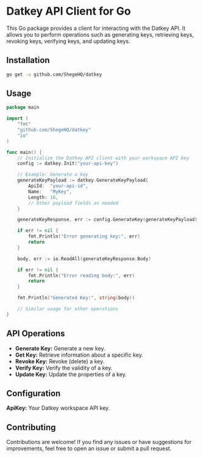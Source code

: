 # Datkey API Client for Go

This Go package provides a client for interacting with the Datkey API. It allows you to perform operations such as
generating keys, retrieving keys, revoking keys, verifying keys, and updating keys.

## Installation

```bash
go get -u github.com/ShegeHQ/datkey
```

## Usage

```go
package main

import (
	"fmt"
	"github.com/ShegeHQ/datkey"
	"io"
)

func main() {
	// Initialize the Datkey API client with your workspace API key
	config := datkey.Init("your-api-key")

	// Example: Generate a key
	generateKeyPayload := datkey.GenerateKeyPayload{
		ApiId:  "your-api-id",
		Name:   "MyKey",
		Length: 16,
		// Other payload fields as needed
	}

	generateKeyResponse, err := config.GenerateKey(generateKeyPayload)

	if err != nil {
		fmt.Println("Error generating key:", err)
		return
	}

	body, err := io.ReadAll(generateKeyResponse.Body)

	if err != nil {
		fmt.Println("Error reading body:", err)
		return
	}

	fmt.Println("Generated Key:", string(body))

	// Similar usage for other operations
}
```

## API Operations

* **Generate Key:** Generate a new key.
* **Get Key:** Retrieve information about a specific key.
* **Revoke Key:** Revoke (delete) a key.
* **Verify Key:** Verify the validity of a key.
* **Update Key:** Update the properties of a key.

## Configuration

**ApiKey:** Your Datkey workspace API key.

## Contributing

Contributions are welcome! If you find any issues or have suggestions for improvements, feel free to open an issue or
submit a pull request.
